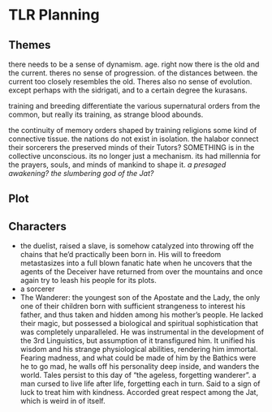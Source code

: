 # TLR Planning

## Themes
there needs to be a sense of dynamism. age. right now there is the old and the current. theres no sense of progression. of the distances between. the current too closely resembles the old. Theres also no sense of evolution. except perhaps with the sidrigati, and to a certain degree the kurasans. 

training and breeding differentiate the various supernatural orders from the common, but really its training, as strange blood abounds. 

the continuity of memory
orders shaped by training
religions
some kind of connective tissue. the nations do not exist in isolation. 
the halabor connect their sorcerers the preserved minds of their Tutors?
SOMETHING is in the collective unconscious. its no longer just a mechanism. its had millennia for the prayers, souls, and minds of mankind to shape it. _a presaged awakening? the slumbering god of the Jat?_ 

## Plot



## Characters
* the duelist, raised a slave, is somehow catalyzed into throwing off the chains that he’d practically been born in. His will to freedom metastasizes into a full blown fanatic hate when he uncovers that the agents of the Deceiver have returned from over the mountains and once again try to leash his people for its plots. 
* a sorcerer
* The Wanderer: the youngest son of the Apostate and the Lady, the only one of their children born with sufficient strangeness to interest his father, and thus taken and hidden among his mother’s people. He lacked their magic, but possessed a biological and spiritual sophistication that was completely unparalleled. He was instrumental in the development of the 3rd Linguistics, but assumption of it transfigured him. It unified his wisdom and his strange physiological abilities, rendering him immortal. Fearing madness, and what could be made of him by the Bathics were he to go mad, he walls off his personality deep inside, and wanders the world. Tales persist to this day of “the ageless, forgetting wanderer”. a man cursed to live life after life, forgetting each in turn. Said to a sign of luck to treat him with kindness. Accorded great respect among the Jat, which is weird in of itself.

